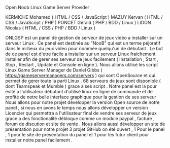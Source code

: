 Open Noob Linux Game Server Provider

KERMICHE Mohamed ( HTML / CSS / JavaScript ) 
MAZUY Kervan ( HTML / CSS / JavaScript / PHP ) 
PONCET Gérald ( PHP / BDD / Linux ) 
LIDON Nicolas ( HTML / CSS / PHP / BDD / Linux )

ONLGSP est un panel de gestion de serveur de jeux vidéo a installer sur un serveur Linux . 
Ce panel est destinée au "NooB" qui est un terme péjoratif dans le millieux du jeux video pour nommée quelqu'un de débutant . 
Le but de ce panel est d'etre facile a installer sur un serveur Linux fraichement installer afin de gerer ses serveur de jeux facilement ( Installation , Start , Stop , Restart , Update et Console en ligne ). 
Nous allons utilisé les script Linux Game Server Manager de Daniel Gibbs ( https://gameservermanagers.com/servers ) qui sont OpenSource et qui permet de gerer toute la parti Linux . 
68 serveurs de jeux sont disponible ( dont Teamspeak et Mumble ) grace a ses script . 
Notre panel est la pour évité a l'utilisateur débutant d'utilisé linux en ligne de commande et de profité de notre belle interface graphique pour la gestion de ses serveur Nous allons pour notre projet développer la version Open source de notre panel , si nous en avons le temps nous allons développer un version Licencier qui permettra a l'utilisateur final de vendre ses serveur de jeux grace a des fonctionalité débloque comme un module paypal , facture , forum de discution et site de vente . Nous allons aussi développer un site de présentation pour notre projet 3 projet GitHub on été ouvert , 1 Pour le panel , 1 pour le site de presentation du panel et 1 pour les futur client pour installer notre panel facilement .
